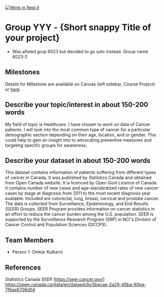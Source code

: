 [![Work in Repl.it](https://classroom.github.com/assets/work-in-replit-14baed9a392b3a25080506f3b7b6d57f295ec2978f6f33ec97e36a161684cbe9.svg)](https://classroom.github.com/online_ide?assignment_repo_id=313440&assignment_repo_type=GroupAssignmentRepo)
# Group YYY - {Short snappy Title of your project}

- Was alloted grup 6023 but decided to go solo instead. Group name 6023-2

## Milestones

Details for Milestone are available on Canvas (left sidebar, Course Project) or [here](https://firas.moosvi.com/courses/data301/project/milestone01.html).

## Describe your topic/interest in about 150-200 words

My field of topic is Healthcare. I have chosen to work on data of Cancer patients. I will look into the most common type of cancer for a particular demographic section depending on their age, location, and or gender.  This could help to gain an insight into to advocating preventive measures and targeting specific groups for awareness.

## Describe your dataset in about 150-200 words

This dataset contains information of patients suffering from different types of cancer in Canada. It was published by Statistics Canada and obtained from  Open Canada website. It is licenced by Open Govt Licence of Canada. It contains number of new cases and age-standardized rates of new cancer cases by stage at diagnosis from 2011 to the most recent diagnosis year available. Included are colorectal, lung, breast, cervical and prostate cancer. The data is collected from Surveillance, Epidemiology, and End Results (SEER) Groups. SEER Program provides information on cancer statistics in an effort to reduce the cancer burden among the U.S. population. SEER is supported by the Surveillance Research Program (SRP) in NCI's Division of Cancer Control and Population Sciences (DCCPS).

## Team Members

- Person 1: Omkar Kulkarni

## References

Statistics Canada
SEER (https://seer.cancer.gov/)
https://open.canada.ca/data/en/dataset/bc5becae-2a29-49ba-80ea-7f6ae6708d04
